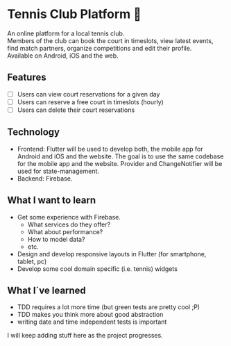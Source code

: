 # Tennis Club Platform 🎾

An online platform for a local tennis club. </br>
Members of the club can book the court in timeslots, view latest events, find match partners, organize competitions and edit their profile. </br>
Available on Android, iOS and the web. 

## Features
- [ ] Users can view court reservations for a given day
- [ ] Users can reserve a free court in timeslots (hourly)
- [ ] Users can delete their court reservations 

## Technology
- Frontend: Flutter will be used to develop both, the mobile app for Android and iOS and the website. 
  The goal is to use the same codebase for the mobile app and the website. 
  Provider and ChangeNotifier will be used for state-management.
- Backend: Firebase. 

## What I want to learn
- Get some experience with Firebase.
  - What services do they offer?
  - What about performance?
  - How to model data? 
  - etc. 
- Design and develop responsive layouts in Flutter (for smartphone, tablet, pc)
- Develop some cool domain specific (i.e. tennis) widgets

## What I´ve learned
- TDD requires a lot more time (but green tests are pretty cool ;P)
- TDD makes you think more about good abstraction
- writing date and time independent tests is important

I will keep adding stuff here as the project progresses. 

